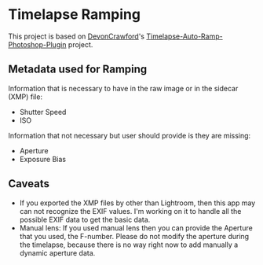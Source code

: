 # Timelapse Ramping

This project is based on [DevonCrawford](https://github.com/DevonCrawford)'s [Timelapse-Auto-Ramp-Photoshop-Plugin](https://github.com/DevonCrawford/Timelapse-Auto-Ramp-Photoshop-Plugin) project.

## Metadata used for Ramping
Information that is necessary to have in the raw image or in the sidecar (XMP) file:
   * Shutter Speed
   * ISO

Information that not necessary but user should provide is they are missing:
   * Aperture
   * Exposure Bias

## Caveats
   * If you exported the XMP files by other than Lightroom, then this app may can not recognize the EXIF values. I'm working on it to handle all the possible EXIF data to get the basic data.
   * Manual lens: If you used manual lens then you can provide the Aperture that you used, the F-number. Please do not modify the aperture during the timelapse, because there is no way right now to add manually a dynamic aperture data.